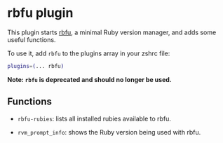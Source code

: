 # rbfu plugin

This plugin starts [rbfu](https://github.com/hmans/rbfu), a minimal Ruby version
manager, and adds some useful functions.

To use it, add `rbfu` to the plugins array in your zshrc file:

```zsh
plugins=(... rbfu)
```

**Note: `rbfu` is deprecated and should no longer be used.**

## Functions

-   `rbfu-rubies`: lists all installed rubies available to rbfu.

-   `rvm_prompt_info`: shows the Ruby version being used with rbfu.
